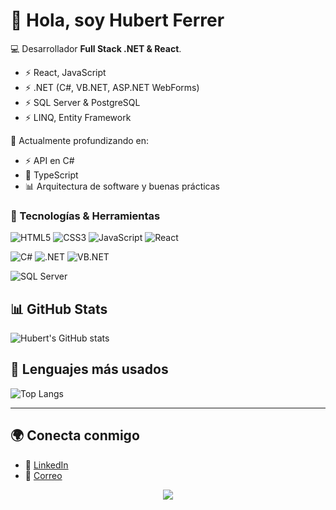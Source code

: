 # 👋 Hola, soy Hubert Ferrer

💻 Desarrollador **Full Stack .NET & React**.
- ⚡ React, JavaScript
- ⚡ .NET (C#, VB.NET, ASP.NET WebForms)
- ⚡ SQL Server & PostgreSQL
- ⚡ LINQ, Entity Framework


🌱 Actualmente profundizando en:
  - ⚡ API en C#  
  - 🚀 TypeScript  
  - 📊 Arquitectura de software y buenas prácticas


### 🔨 Tecnologías & Herramientas

![HTML5](https://img.shields.io/badge/HTML5-E34F26?style=flat&logo=html5&logoColor=white)
![CSS3](https://img.shields.io/badge/CSS3-1572B6?style=flat&logo=css3&logoColor=white)
![JavaScript](https://img.shields.io/badge/JavaScript-F7DF1E?style=flat&logo=javascript&logoColor=black)
![React](https://img.shields.io/badge/React-20232A?style=flat&logo=react&logoColor=61DAFB)

![C#](https://img.shields.io/badge/C%23-239120?style=flat&logo=c-sharp&logoColor=white)
![.NET](https://img.shields.io/badge/.NET-512BD4?style=flat&logo=dotnet&logoColor=white)
![VB.NET](https://img.shields.io/badge/VB.NET-512BD4?style=flat&logo=dotnet&logoColor=white)

![SQL Server](https://img.shields.io/badge/SQL_Server-CC2927?style=flat&logo=microsoft-sql-server&logoColor=white)


## 📊 GitHub Stats
![Hubert's GitHub stats](https://github-readme-stats.vercel.app/api?username=hferrer08&show_icons=true&theme=radical)

## 🚀 Lenguajes más usados
![Top Langs](https://github-readme-stats.vercel.app/api/top-langs/?username=hferrer08&layout=compact&theme=radical)

---

## 🌍 Conecta conmigo
- 💼 [LinkedIn](https://www.linkedin.com/in/hubert-ferrer-guerrero-33120513a/)  
- 📧 [Correo](mailto:hubert.ferrerg8@gmail.com)

<!-- Hello World como firma -->
<p align="center">
  <img src="https://readme-typing-svg.herokuapp.com?color=0A66C2&size=16&center=true&vCenter=true&width=500&lines=Console.WriteLine(%22Hello+World!%22);Soy+Hubert+Ferrer+🚀;Full+Stack+.NET+%26+React+💻&background=F5F5F5" />
</p>


<!--
**hferrer08/hferrer08** is a ✨ _special_ ✨ repository because its `README.md` (this file) appears on your GitHub profile.

Here are some ideas to get you started:

- 🔭 I’m currently working on ...
- 🌱 I’m currently learning ...
- 👯 I’m looking to collaborate on ...
- 🤔 I’m looking for help with ...
- 💬 Ask me about ...
- 📫 How to reach me: ...
- 😄 Pronouns: ...
- ⚡ Fun fact: ...
-->
